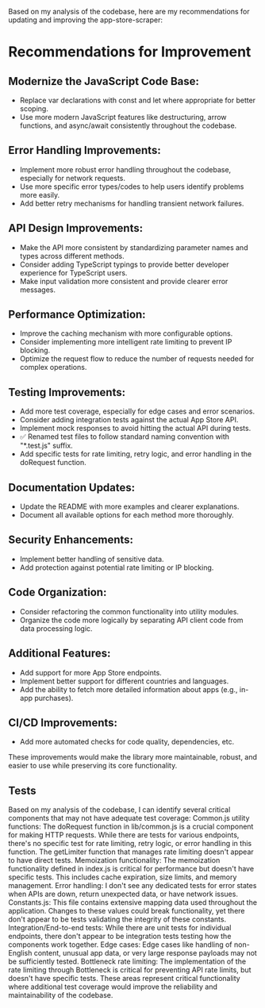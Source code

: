 Based on my analysis of the codebase, here are my recommendations for updating and improving the app-store-scraper:
# Recommendations for Improvement

## Modernize the JavaScript Code Base:
- Replace var declarations with const and let where appropriate for better scoping.
- Use more modern JavaScript features like destructuring, arrow functions, and async/await consistently throughout the codebase.

## Error Handling Improvements:
- Implement more robust error handling throughout the codebase, especially for network requests.
- Use more specific error types/codes to help users identify problems more easily.
- Add better retry mechanisms for handling transient network failures.

## API Design Improvements:
- Make the API more consistent by standardizing parameter names and types across different methods.
- Consider adding TypeScript typings to provide better developer experience for TypeScript users.
- Make input validation more consistent and provide clearer error messages.

## Performance Optimization:
- Improve the caching mechanism with more configurable options.
- Consider implementing more intelligent rate limiting to prevent IP blocking.
- Optimize the request flow to reduce the number of requests needed for complex operations.

## Testing Improvements:
- Add more test coverage, especially for edge cases and error scenarios.
- Consider adding integration tests against the actual App Store API.
- Implement mock responses to avoid hitting the actual API during tests.
- ✅ Renamed test files to follow standard naming convention with "*.test.js" suffix.
- Add specific tests for rate limiting, retry logic, and error handling in the doRequest function.

## Documentation Updates:
- Update the README with more examples and clearer explanations.
- Document all available options for each method more thoroughly.

## Security Enhancements:
- Implement better handling of sensitive data.
- Add protection against potential rate limiting or IP blocking.

## Code Organization:
- Consider refactoring the common functionality into utility modules.
- Organize the code more logically by separating API client code from data processing logic.

## Additional Features:
- Add support for more App Store endpoints.
- Implement better support for different countries and languages.
- Add the ability to fetch more detailed information about apps (e.g., in-app purchases).

## CI/CD Improvements:
- Add more automated checks for code quality, dependencies, etc.

These improvements would make the library more maintainable, robust, and easier to use while preserving its core functionality.


## Tests
Based on my analysis of the codebase, I can identify several critical components that may not have adequate test coverage:
Common.js utility functions:
The doRequest function in lib/common.js is a crucial component for making HTTP requests. While there are tests for various endpoints, there's no specific test for rate limiting, retry logic, or error handling in this function.
The getLimiter function that manages rate limiting doesn't appear to have direct tests.
Memoization functionality:
The memoization functionality defined in index.js is critical for performance but doesn't have specific tests. This includes cache expiration, size limits, and memory management.
Error handling:
I don't see any dedicated tests for error states when APIs are down, return unexpected data, or have network issues.
Constants.js:
This file contains extensive mapping data used throughout the application. Changes to these values could break functionality, yet there don't appear to be tests validating the integrity of these constants.
Integration/End-to-end tests:
While there are unit tests for individual endpoints, there don't appear to be integration tests testing how the components work together.
Edge cases:
Edge cases like handling of non-English content, unusual app data, or very large response payloads may not be sufficiently tested.
Bottleneck rate limiting:
The implementation of the rate limiting through Bottleneck is critical for preventing API rate limits, but doesn't have specific tests.
These areas represent critical functionality where additional test coverage would improve the reliability and maintainability of the codebase.